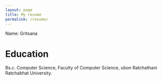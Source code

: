 ```yaml
---
layout: page
title: My resume
permalink: /resume/
---
```


Name: Gritsana

# Education

Bs.c. Computer Science, Faculty of Computer Science, ubon Ratchathani Ratchabhat University.
